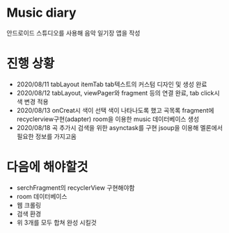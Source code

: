 # Music diary
안드로이드 스튜디오를 사용해 음악 일기장 앱을 작성

# 진행 상황
- 2020/08/11 tabLayout itemTab tab텍스트의 커스텀 디자인 및 생성 완료 
- 2020/08/12 tabLayout, viewPager와 fragment 등의 연결 완료, tab click시 색 변경 적용
- 2020/08/13 onCreat시 색이 선택 색이 나타나도록 했고 곡목록 fragment에 recyclerview구현(adapter) room을 이용한 music 데이터베이스 생성
- 2020/08/18 곡 추가시 검색을 위한 asynctask를 구현 jsoup을 이용해 멜론에서 필요한 정보를 가지고옴
# 다음에 해야할것
- serchFragment의 recyclerView 구현해야함 
- room 데이터베이스
- 웹 크롤링
- 검색 환경
- 위 3개를 모두 합쳐 완성 시킬것
